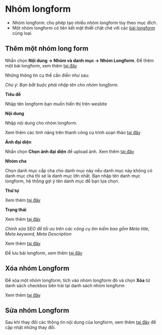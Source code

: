 
# Nhóm longform

- Nhóm longform: cho phép tạo nhiều nhóm longform tùy theo mục đích.
- Một nhóm longform có liên kết mật thiết chặt chẽ với các [bài longform](https://mkmate.osd.vn/docs/catalog/gridpage) cùng loại.

## Thêm một nhóm long form

Nhấn chọn **Nội dung -> Nhóm và danh mục -> Nhóm Longform**. Để thêm một bài longform, xem thêm [tại đây](https://mkmate.osd.vn/docs/common/logic/#th%C3%AAm-m%E1%BB%99t-m%E1%BB%A5c)

Những thông tin cụ thể cần điền như sau:

_Chú ý: Bạn bắt buộc phải nhập tên cho nhóm longform._

**Tiêu đề**

Nhập tên longform bạn muốn hiển thị trên wesbite

**Nội dung**

Nhập nội dung cho nhóm longform.

Xem thêm các tính năng trên thanh công cụ trình soạn thảo [tại đây](https://mkmate.osd.vn/docs/common/tinymce)

**Ảnh đại diện**

Nhấn chọn **Chọn ảnh đại diện** để upload ảnh. Xem thêm [tại đây](https://mkmate.osd.vn/docs/common/finder#nh%E1%BB%AFng-t%C3%ADnh-n%C4%83ng-c%C6%A1-b%E1%BA%A3n)

**Nhóm cha**

Chọn danh mục cấp cha cho danh mục này nếu danh mục này không có danh mục cha thì sẽ là danh mục lớn nhất. Bạn nhập tên danh mục longform, hệ thống gợi ý tên danh mục để bạn lựa chọn.

**Thứ tự**

Xem thêm [tại đây](https://mkmate.osd.vn/docs/common/logic/#th%E1%BB%A9-t%E1%BB%B1-s%E1%BA%AFp-x%E1%BA%BFp-l%C3%A0-s%E1%BB%91-ch%E1%BB%89-%C4%91%E1%BB%8Bnh)

**Trạng thái**

Xem thêm [tại đây](https://mkmate.osd.vn/docs/common/logic/#tr%E1%BA%A1ng-th%C3%A1i)

_Chỉnh sửa SEO để tối ưu trên các công cụ tìm kiếm bao gồm Meta title, Meta keyword, Meta Description_

Xem thêm [tại đây](https://mkmate.osd.vn/docs/seo/serp)

Để lưu bài longform, xem thêm [tại đây](https://mkmate.osd.vn/docs/common/logic/#l%C6%B0u-m%E1%BB%99t-m%E1%BB%A5c)

## Xóa nhóm Longform

Để xóa một nhóm longform, tích vào nhóm longform đó và chọn **Xóa** từ danh sách checkbox bên trái tại danh sách nhóm longform

Xem thêm [tại đây](https://mkmate.osd.vn/docs/common/logic#x%C3%B3a-c%C3%A1c-m%E1%BB%A5c-c%C3%A1c-th%C3%A0nh-ph%E1%BA%A7n-th%C3%B4ng-tin)

## Sửa nhóm Longform

Sau khi thay đổi các thông tin nội dung của longform, xem thêm [tại đây](https://mkmate.osd.vn/docs/common/logic/#l%C6%B0u-m%E1%BB%99t-m%E1%BB%A5c) để cập nhật những thay đổi.
